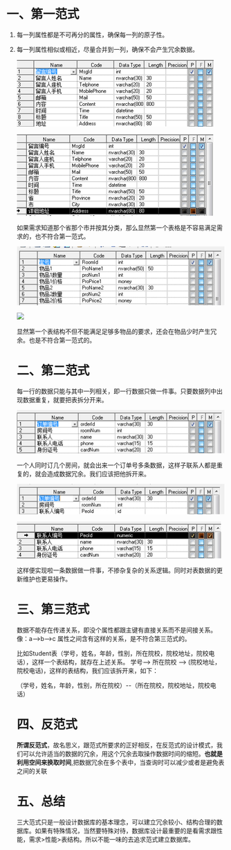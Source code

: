 # 一、第一范式

1. 每一列属性都是不可再分的属性，确保每一列的原子性。

2. 每一列属性相似或相近，尽量合并到一列，确保不会产生冗余数据。

   ![](./img/1.1.jpg)	

   ![](./img/1.2.jpg)	

   如果需求知道那个省那个市并按其分类，那么显然第一个表格是不容易满足需求的，也不符合第一范式。

   ![](./img/1.3.jpg)	

   ![](./img/1.4.jpg)	

   显然第一个表结构不但不能满足足够多物品的要求，还会在物品少时产生冗余。也是不符合第一范式的。

   # 二、第二范式

   每一行的数据只能与其中一列相关，即一行数据只做一件事。只要数据列中出现数据重复，就要把表拆分开来。

   ![](./img/2.1.jpg)	

   一个人同时订几个房间，就会出来一个订单号多条数据，这样子联系人都是重复的，就会造成数据冗余。我们应该把他拆开来。

   ![](./img/2.2.jpg)	

   ![](./img/2.3.jpg)	

   这样便实现啦一条数据做一件事，不掺杂复杂的关系逻辑。同时对表数据的更新维护也更易操作。

   # 三、第三范式

   ​	数据不能存在传递关系，即没个属性都跟主键有直接关系而不是间接关系。像：a-->b-->c  属性之间含有这样的关系，是不符合第三范式的。

   ​	比如Student表（学号，姓名，年龄，性别，所在院校，院校地址，院校电话），这样一个表结构，就存在上述关系。 学号--> 所在院校 --> (院校地址，院校电话)，这样的表结构，我们应该拆开来，如下：

   （学号，姓名，年龄，性别，所在院校）--（所在院校，院校地址，院校电话）

   # 四、反范式

   ​    **所谓反范式**，故名思义，跟范式所要求的正好相反，在反范式的设计模式，我们可以允许适当的数据的冗余，用这个冗余去取操作数据时间的缩短。**也就是利用空间来换取时间**,把数据冗余在多个表中，当查询时可以减少或者是避免表之间的关联
   
   # 五、总结
   
   ​	三大范式只是一般设计数据库的基本理念，可以建立冗余较小、结构合理的数据库。如果有特殊情况，当然要特殊对待，数据库设计最重要的是看需求跟性能，需求>性能>表结构。所以不能一味的去追求范式建立数据库。